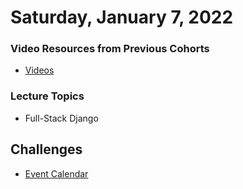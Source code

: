 Saturday, January 7, 2022
====================
### Video Resources from Previous Cohorts
- [Videos](https://www.youtube.com/channel/UCASZ7zW_Egu0T4KG3YEdGfw/playlists)

### Lecture Topics
- Full-Stack Django


## Challenges
- [Event Calendar](https://github.com/deltaplatoonew/django-event-calendar)
